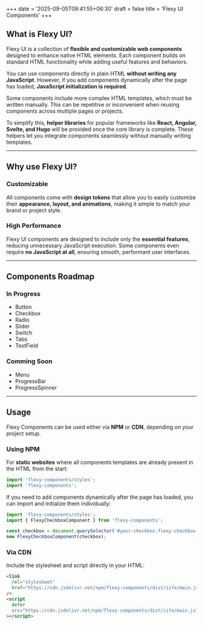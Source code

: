 +++
date = '2025-09-05T09:41:55+06:30'
draft = false
title = 'Flexy UI Components'
+++

## What is Flexy UI?

Flexy UI is a collection of **flexible and customizable web components** designed to enhance native HTML elements.
Each component builds on standard HTML functionality while adding useful features and behaviors.

You can use components directly in plain HTML **without writing any JavaScript**.
However, if you add components dynamically after the page has loaded, **JavaScript initialization is required**.

Some components include more complex HTML templates, which must be written manually.
This can be repetitive or inconvenient when reusing components across multiple pages or projects.

To simplify this, **helper libraries** for popular frameworks like **React, Angular, Svelte, and Hugo** will be provided once the core library is complete.
These helpers let you integrate components seamlessly without manually writing templates.

---

## Why use Flexy UI?

### Customizable

All components come with **design tokens** that allow you to easily customize their **appearance, layout, and animations**, making it simple to match your brand or project style.

### High Performance

Flexy UI components are designed to include only the **essential features**, reducing unnecessary JavaScript execution.
Some components even require **no JavaScript at all**, ensuring smooth, performant user interfaces.

---

## Components Roadmap

### In Progress

- Button
- Checkbox
- Radio
- Slider
- Switch
- Tabs
- TextField

### Comming Soon

- Menu
- ProgressBar
- ProgressSpinner

---

## Usage

Flexy Components can be used either via **NPM** or **CDN**, depending on your project setup.

### Using NPM

For **static websites** where all components templates are already present in the HTML from the start:

```js
import 'flexy-components/styles';
import 'flexy-components';
```

If you need to add components dynamically after the page has loaded, you can import and initialize them individually:

```js
import 'flexy-components/styles';
import { FlexyCheckboxComponent } from 'flexy-components';

const checkbox = document.querySelector('#your-checkbox.flexy-checkbox');
new FlexyCheckboxComponent(checkbox);
```

### Via CDN

Include the stylesheet and script directly in your HTML:

```html
<link
  rel="stylesheet"
  href="https://cdn.jsdelivr.net/npm/flexy-components/dist/iife/main.js"
/>
<script
  defer
  src="https://cdn.jsdelivr.net/npm/flexy-components/dist/iife/main.js"
></script>
```
